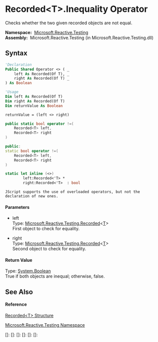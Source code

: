 # Recorded\<T\>.Inequality Operator

Checks whether the two given recorded objects are not equal.

**Namespace:**  [Microsoft.Reactive.Testing](Microsoft.Reactive.Testing\Microsoft.Reactive.Testing.md)  
**Assembly:**  Microsoft.Reactive.Testing (in Microsoft.Reactive.Testing.dll)

## Syntax

```vb
'Declaration
Public Shared Operator <> ( _
    left As Recorded(Of T), _
    right As Recorded(Of T) _
) As Boolean
```

```vb
'Usage
Dim left As Recorded(Of T)
Dim right As Recorded(Of T)
Dim returnValue As Boolean

returnValue = (left <> right)
```

```csharp
public static bool operator !=(
    Recorded<T> left,
    Recorded<T> right
)
```

```c++
public:
static bool operator !=(
    Recorded<T> left, 
    Recorded<T> right
)
```

```fsharp
static let inline (<>)
        left:Recorded<'T> * 
        right:Recorded<'T>  : bool
```

```jscript
JScript supports the use of overloaded operators, but not the declaration of new ones.
```

#### Parameters

- left  
  Type: [Microsoft.Reactive.Testing.Recorded](Recorded\Recorded(T).md)\<[T](Recorded\Recorded(T).md)\>  
  First object to check for equality.

- right  
  Type: [Microsoft.Reactive.Testing.Recorded](Recorded\Recorded(T).md)\<[T](Recorded\Recorded(T).md)\>  
  Second object to check for equality.

#### Return Value

Type: [System.Boolean](https://msdn.microsoft.com/en-us/library/a28wyd50)  
True if both objects are inequal; otherwise, false.

## See Also

#### Reference

[Recorded\<T\> Structure](Recorded\Recorded(T).md)

[Microsoft.Reactive.Testing Namespace](Microsoft.Reactive.Testing\Microsoft.Reactive.Testing.md)

[]: 
[]: 
[]: 
[]: 
[]: 
[]: 